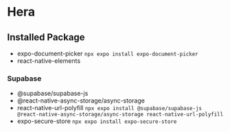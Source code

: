 # Hera

## Installed Package
- expo-document-picker
    ```npx expo install expo-document-picker```
- react-native-elements

### Supabase
- @supabase/supabase-js 
- @react-native-async-storage/async-storage
- react-native-url-polyfill
    ```npx expo install @supabase/supabase-js @react-native-async-storage/async-storage react-native-url-polyfill```
- expo-secure-store
    ```npx expo install expo-secure-store```

